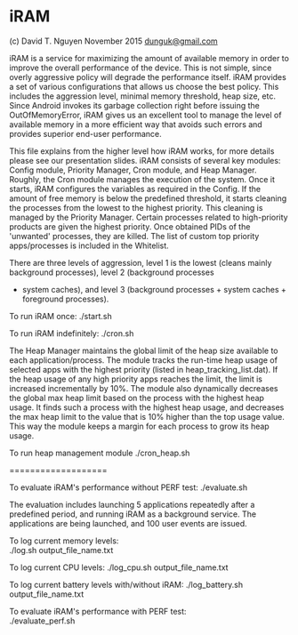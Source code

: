 # iRAM

(c) David T. Nguyen 
November 2015
dunguk@gmail.com

iRAM is a service for maximizing the amount of available memory in order to improve the overall performance
of the device. This is not simple, since overly aggressive policy will degrade the performance itself. iRAM provides a set of various 
configurations that allows us choose the best policy. This includes the aggression level, minimal memory threshold, heap size, etc. 
Since Android invokes its garbage collection right before issuing the OutOfMemoryError, iRAM 
gives us an excellent tool to manage the level of available memory in a more efficient way that avoids such errors and provides superior 
end-user performance.
 
This file explains from the higher level how iRAM works, for more details please see our presentation slides. 
iRAM consists of several key modules: Config module, Priority Manager, Cron module, and Heap Manager. Roughly,
the Cron module manages the execution of the system. Once it starts, iRAM configures the variables as required in the Config.
If the amount of free memory is below the predefined threshold, it starts cleaning the processes from the lowest to the highest priority.
This cleaning is managed by the Priority Manager. Certain processes related to high-priority products are given the highest priority.
Once obtained PIDs of the 'unwanted' processes, they are killed. The list of custom top priority apps/processes is included in the Whitelist.

There are three levels of aggression, level 1 is the lowest (cleans mainly background processes), level 2 (background processes 
+ system caches), 
and level 3 (background processes + system caches + foreground processes). 

To run iRAM once:
	./start.sh

To run iRAM indefinitely:
	./cron.sh

The Heap Manager maintains the global limit of the heap size available to each application/process. The module tracks the run-time
heap usage of selected apps with the highest priority (listed in heap_tracking_list.dat). If the heap usage of any high priority 
apps reaches the limit, the limit is increased incrementally by 10%. 
The module also dynamically decreases the global max heap limit based on the process with the highest heap usage.
It finds such a process with the highest heap usage, and decreases the max heap limit to the value that is 10% higher than the top usage value. 
This way the module keeps a margin for each process to grow its heap usage. 

To run heap management module
	./cron_heap.sh

===================

To evaluate iRAM's performance without PERF test:
        ./evaluate.sh               
                                    
The evaluation includes launching 5 applications repeatedly after a predefined period, and running iRAM as a background service. The
applications are being launched, and 100 user events are issued.                        
                                                                                                                                         
To log current memory levels:                                                                                                            
        ./log.sh output_file_name.txt 

To log current CPU levels:
	./log_cpu.sh output_file_name.txt

To log current battery levels with/without iRAM:
	./log_battery.sh output_file_name.txt


To evaluate iRAM's performance with PERF test:                                                                                       
        ./evaluate_perf.sh


	      
